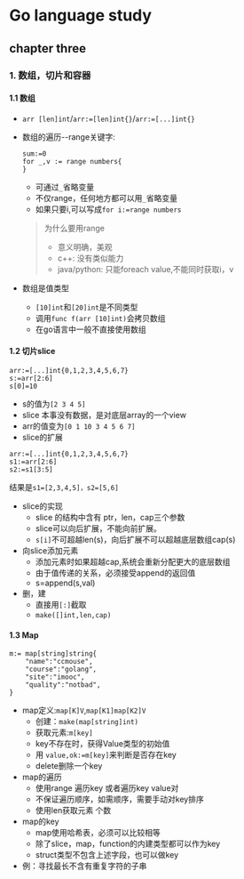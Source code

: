 # Go language study
## chapter three
### 1. 数组，切片和容器
#### 1.1 数组
*  `arr [len]int`/`arr:=[len]int{}`/`arr:=[...]int{}`
* 数组的遍历--range关键字:
  ```
  sum:=0
  for _,v := range numbers{
  }
  ```
    + 可通过`_`省略变量
    + 不仅range，任何地方都可以用`_`省略变量
    + 如果只要i,可以写成`for i:=range numbers`
   >为什么要用range
   >    - 意义明确，美观
   >    - c++: 没有类似能力
   >    - java/python: 只能foreach value,不能同时获取i，v

* 数组是值类型
   + `[10]int`和`[20]int`是不同类型
   + 调用`func f(arr [10]int)`会拷贝数组
   + 在go语言中一般不直接使用数组
#### 1.2 切片slice
```
arr:=[...]int{0,1,2,3,4,5,6,7}
s:=arr[2:6]
s[0]=10
```
* s的值为`[2 3 4 5]`
* slice 本事没有数据，是对底层array的一个view
* arr的值变为`[0 1 10 3 4 5 6 7]`
* slice的扩展
```
arr:=[...]int{0,1,2,3,4,5,6,7}
s1:=arr[2:6]
s2:=s1[3:5]
```
结果是`s1=[2,3,4,5]，s2=[5,6]`
* slice的实现
   + slice 的结构中含有 ptr，len，cap三个参数
   + slice可以向后扩展，不能向前扩展。
   + `s[i]`不可超越len(s)，向后扩展不可以超越底层数组cap(s)
* 向slice添加元素
   + 添加元素时如果超越cap,系统会重新分配更大的底层数组
   + 由于值传递的关系，必须接受append的返回值
   + s=append(s,val)
* 删，建
   + 直接用`[:]`截取
   + `make([]int,len,cap)`
#### 1.3 Map
```
m:= map[string]string{
    "name":"ccmouse",
    "course":"golang",
    "site":"imooc",
    "quality":"notbad",
}
```
* map定义:`map[K]V`,`map[K1]map[K2]V`
   + 创建：`make(map[string]int)`
   + 获取元素:`m[key]`
   + key不存在时，获得Value类型的初始值
   + 用 `value,ok:=m[key]`来判断是否存在key
   + delete删除一个key
* map的遍历
   + 使用range 遍历key 或者遍历key value对
   + 不保证遍历顺序，如需顺序，需要手动对key排序
   + 使用len获取元素 个数
* map的key
   + map使用哈希表，必须可以比较相等
   + 除了slice，map，function的内建类型都可以作为key
   + struct类型不包含上述字段，也可以做key
* 例：寻找最长不含有重复字符的子串
